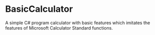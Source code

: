 # BasicCalculator

A simple C# program calculator with basic features which imitates the features of Microsoft Calculator Standard functions.
